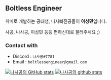 ## Boltless Engineer

취미로 개발하는 공대생, 나사빠진공돌이 **이성민**입니다.

사공, 나사공, 이성민 등등 편하신대로 불러주세요 ;)

### Contact with

- Discord : `나사공#7781`
- Email : `boltlessengineer@gmail.com`

[![나사공의 GitHub stats](https://github-readme-stats.vercel.app/api?username=boltlessengineer&theme=github_dark&border_color=30363d)](https://github.com/boltlessengineer)
[![나사공의 github stats](https://github-readme-stats.vercel.app/api/top-langs/?username=boltlessengineer&theme=github_dark&border_color=30363d&layout=compact)](https://github.com/boltlessengineer)
